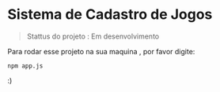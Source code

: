 <h1> Sistema de Cadastro de Jogos</h1>

>Stattus do projeto : Em desenvolvimento

Para rodar esse projeto na sua maquina , por favor digite:

```
npm app.js
```
:)
